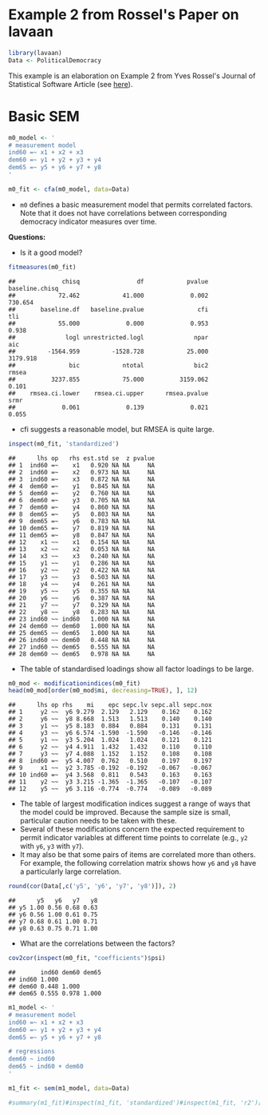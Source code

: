 
# Example 2 from Rossel's Paper on lavaan


```r
library(lavaan)
Data <- PoliticalDemocracy
```




This example is an elaboration on Example 2 from Yves Rossel's Journal of Statistical Software Article (see [here](http://www.jstatsoft.org/v48/i02/paper)).

# Basic SEM


```r
m0_model <- '
# measurement model
ind60 =~ x1 + x2 + x3
dem60 =~ y1 + y2 + y3 + y4
dem65 =~ y5 + y6 + y7 + y8
'

m0_fit <- cfa(m0_model, data=Data)
```




* `m0` defines a basic measurement model that permits correlated factors.  Note that it does not have correlations between corresponding democracy indicator measures over time.

**Questions:**

* Is it a good model?



```r
fitmeasures(m0_fit)
```

```
##             chisq                df            pvalue    baseline.chisq 
##            72.462            41.000             0.002           730.654 
##       baseline.df   baseline.pvalue               cfi               tli 
##            55.000             0.000             0.953             0.938 
##              logl unrestricted.logl              npar               aic 
##         -1564.959         -1528.728            25.000          3179.918 
##               bic            ntotal              bic2             rmsea 
##          3237.855            75.000          3159.062             0.101 
##    rmsea.ci.lower    rmsea.ci.upper      rmsea.pvalue              srmr 
##             0.061             0.139             0.021             0.055 
```




* cfi suggests a reasonable model, but RMSEA is quite large.



```r
inspect(m0_fit, 'standardized')
```

```
##      lhs op   rhs est.std se  z pvalue
## 1  ind60 =~    x1   0.920 NA NA     NA
## 2  ind60 =~    x2   0.973 NA NA     NA
## 3  ind60 =~    x3   0.872 NA NA     NA
## 4  dem60 =~    y1   0.845 NA NA     NA
## 5  dem60 =~    y2   0.760 NA NA     NA
## 6  dem60 =~    y3   0.705 NA NA     NA
## 7  dem60 =~    y4   0.860 NA NA     NA
## 8  dem65 =~    y5   0.803 NA NA     NA
## 9  dem65 =~    y6   0.783 NA NA     NA
## 10 dem65 =~    y7   0.819 NA NA     NA
## 11 dem65 =~    y8   0.847 NA NA     NA
## 12    x1 ~~    x1   0.154 NA NA     NA
## 13    x2 ~~    x2   0.053 NA NA     NA
## 14    x3 ~~    x3   0.240 NA NA     NA
## 15    y1 ~~    y1   0.286 NA NA     NA
## 16    y2 ~~    y2   0.422 NA NA     NA
## 17    y3 ~~    y3   0.503 NA NA     NA
## 18    y4 ~~    y4   0.261 NA NA     NA
## 19    y5 ~~    y5   0.355 NA NA     NA
## 20    y6 ~~    y6   0.387 NA NA     NA
## 21    y7 ~~    y7   0.329 NA NA     NA
## 22    y8 ~~    y8   0.283 NA NA     NA
## 23 ind60 ~~ ind60   1.000 NA NA     NA
## 24 dem60 ~~ dem60   1.000 NA NA     NA
## 25 dem65 ~~ dem65   1.000 NA NA     NA
## 26 ind60 ~~ dem60   0.448 NA NA     NA
## 27 ind60 ~~ dem65   0.555 NA NA     NA
## 28 dem60 ~~ dem65   0.978 NA NA     NA
```




* The table of standardised loadings show all factor loadings to be large.



```r
m0_mod <- modificationindices(m0_fit)
head(m0_mod[order(m0_mod$mi, decreasing=TRUE), ], 12)
```

```
##      lhs op rhs    mi    epc sepc.lv sepc.all sepc.nox
## 1     y2 ~~  y6 9.279  2.129   2.129    0.162    0.162
## 2     y6 ~~  y8 8.668  1.513   1.513    0.140    0.140
## 3     y1 ~~  y5 8.183  0.884   0.884    0.131    0.131
## 4     y3 ~~  y6 6.574 -1.590  -1.590   -0.146   -0.146
## 5     y1 ~~  y3 5.204  1.024   1.024    0.121    0.121
## 6     y2 ~~  y4 4.911  1.432   1.432    0.110    0.110
## 7     y3 ~~  y7 4.088  1.152   1.152    0.108    0.108
## 8  ind60 =~  y5 4.007  0.762   0.510    0.197    0.197
## 9     x1 ~~  y2 3.785 -0.192  -0.192   -0.067   -0.067
## 10 ind60 =~  y4 3.568  0.811   0.543    0.163    0.163
## 11    y2 ~~  y3 3.215 -1.365  -1.365   -0.107   -0.107
## 12    y5 ~~  y6 3.116 -0.774  -0.774   -0.089   -0.089
```




* The table of largest modification indices suggest a range of ways that the model could be improved. Because the sample size is small, particular caution needs to be taken with these.
* Several of these modifications concern the expected requirement to permit indicator variables at different time points to correlate (e.g., `y2` with `y6`, `y3` with `y7`).
* It may also be that some pairs of items are correlated more than others. For example, the following correlation matrix shows how `y6` and `y8` have a particularly large correlation.



```r
round(cor(Data[,c('y5', 'y6', 'y7', 'y8')]), 2)
```

```
##      y5   y6   y7   y8
## y5 1.00 0.56 0.68 0.63
## y6 0.56 1.00 0.61 0.75
## y7 0.68 0.61 1.00 0.71
## y8 0.63 0.75 0.71 1.00
```





* What are the correlations between the factors?



```r
cov2cor(inspect(m0_fit, "coefficients")$psi)
```

```
##       ind60 dem60 dem65
## ind60 1.000            
## dem60 0.448 1.000      
## dem65 0.555 0.978 1.000
```







```r
m1_model <- '
# measurement model
ind60 =~ x1 + x2 + x3
dem60 =~ y1 + y2 + y3 + y4
dem65 =~ y5 + y6 + y7 + y8

# regressions
dem60 ~ ind60
dem65 ~ ind60 + dem60
'

m1_fit <- sem(m1_model, data=Data)
```







```r
#summary(m1_fit)#inspect(m1_fit, 'standardized')#inspect(m1_fit, 'r2')[c('dem60', 'dem65')]
```





